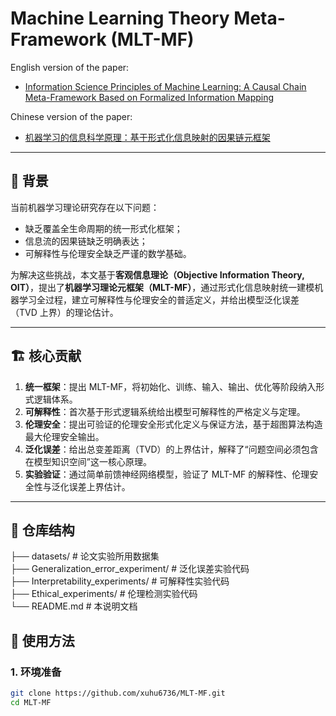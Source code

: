 # Machine Learning Theory Meta-Framework (MLT-MF)

English version of the paper:  
- [Information Science Principles of Machine Learning: A Causal Chain Meta-Framework Based on Formalized Information Mapping](https://arxiv.org/abs/2505.13182)

Chinese version of the paper: 
- [机器学习的信息科学原理：基于形式化信息映射的因果链元框架](https://chinaxiv.org/abs/202505.00162v6?locale=zh_CN)

---

## 📖 背景

当前机器学习理论研究存在以下问题：
- 缺乏覆盖全生命周期的统一形式化框架；
- 信息流的因果链缺乏明确表达；
- 可解释性与伦理安全缺乏严谨的数学基础。

为解决这些挑战，本文基于**客观信息理论（Objective Information Theory, OIT）**，提出了**机器学习理论元框架（MLT-MF）**，通过形式化信息映射统一建模机器学习全过程，建立可解释性与伦理安全的普适定义，并给出模型泛化误差（TVD 上界）的理论估计。

---

## 🏗️ 核心贡献

1. **统一框架**：提出 MLT-MF，将初始化、训练、输入、输出、优化等阶段纳入形式逻辑体系。
2. **可解释性**：首次基于形式逻辑系统给出模型可解释性的严格定义与定理。
3. **伦理安全**：提出可验证的伦理安全形式化定义与保证方法，基于超图算法构造最大伦理安全输出。
4. **泛化误差**：给出总变差距离（TVD）的上界估计，解释了“问题空间必须包含在模型知识空间”这一核心原理。
5. **实验验证**：通过简单前馈神经网络模型，验证了 MLT-MF 的解释性、伦理安全性与泛化误差上界估计。

---

## 📂 仓库结构  
  
├── datasets/ # 论文实验所用数据集  
├── Generalization_error_experiment/ # 泛化误差实验代码  
├── Interpretability_experiments/ # 可解释性实验代码  
├── Ethical_experiments/ # 伦理检测实验代码  
└── README.md # 本说明文档  
  

## 🚀 使用方法

### 1. 环境准备
```bash
git clone https://github.com/xuhu6736/MLT-MF.git
cd MLT-MF
